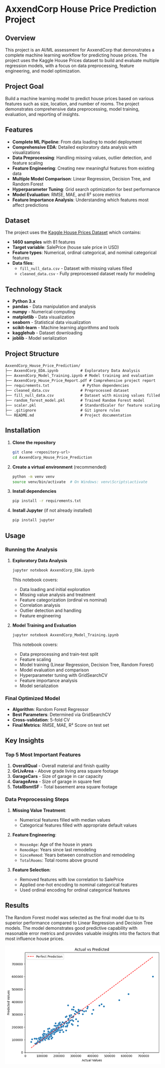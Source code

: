 # AxxendCorp House Price Prediction Project

## Overview

This project is an AI/ML assessment for AxxendCorp that demonstrates a complete machine learning workflow for predicting house prices. The project uses the Kaggle House Prices dataset to build and evaluate multiple regression models, with a focus on data preprocessing, feature engineering, and model optimization.

## Project Goal

Build a machine learning model to predict house prices based on various features such as size, location, and number of rooms. The project demonstrates comprehensive data preprocessing, model training, evaluation, and reporting of insights.

## Features

- **Complete ML Pipeline**: From data loading to model deployment
- **Comprehensive EDA**: Detailed exploratory data analysis with visualizations
- **Data Preprocessing**: Handling missing values, outlier detection, and feature scaling
- **Feature Engineering**: Creating new meaningful features from existing data
- **Multiple Model Comparison**: Linear Regression, Decision Tree, and Random Forest
- **Hyperparameter Tuning**: Grid search optimization for best performance
- **Model Evaluation**: RMSE, MAE, and R² score metrics
- **Feature Importance Analysis**: Understanding which features most affect predictions

## Dataset

The project uses the [Kaggle House Prices Dataset](https://www.kaggle.com/datasets/lespin/house-prices-dataset) which contains:

- **1460 samples** with 81 features
- **Target variable**: SalePrice (house sale price in USD)
- **Feature types**: Numerical, ordinal categorical, and nominal categorical features
- **Data files**:
  - `fill_null_data.csv` - Dataset with missing values filled
  - `cleaned_data.csv` - Fully preprocessed dataset ready for modeling

## Technology Stack

- **Python 3.x**
- **pandas** - Data manipulation and analysis
- **numpy** - Numerical computing
- **matplotlib** - Data visualization
- **seaborn** - Statistical data visualization
- **scikit-learn** - Machine learning algorithms and tools
- **kagglehub** - Dataset downloading
- **joblib** - Model serialization

## Project Structure

```
AxxendCorp_House_Price_Prediction/
├── AxxendCorp_EDA.ipynb          # Exploratory Data Analysis
├── AxxendCorp_Model_Training.ipynb # Model training and evaluation
├── AxxendCorp_House_Price_Report.pdf # Comprehensive project report
├── requirements.txt               # Python dependencies
├── cleaned_data.csv              # Preprocessed dataset
├── fill_null_data.csv            # Dataset with missing values filled
├── random_forest_model.pkl       # Trained Random Forest model
├── scaler.pkl                    # StandardScaler for feature scaling
├── .gitignore                    # Git ignore rules
└── README.md                     # Project documentation
```

## Installation

1. **Clone the repository**
   ```bash
   git clone <repository-url>
   cd AxxendCorp_House_Price_Prediction
   ```

2. **Create a virtual environment** (recommended)
   ```bash
   python -m venv venv
   source venv/bin/activate  # On Windows: venv\Scripts\activate
   ```

3. **Install dependencies**
   ```bash
   pip install -r requirements.txt
   ```

4. **Install Jupyter** (if not already installed)
   ```bash
   pip install jupyter
   ```

## Usage

### Running the Analysis

1. **Exploratory Data Analysis**
   ```bash
   jupyter notebook AxxendCorp_EDA.ipynb
   ```
   This notebook covers:
   - Data loading and initial exploration
   - Missing value analysis and treatment
   - Feature categorization (ordinal vs nominal)
   - Correlation analysis
   - Outlier detection and handling
   - Feature engineering

2. **Model Training and Evaluation**
   ```bash
   jupyter notebook AxxendCorp_Model_Training.ipynb
   ```
   This notebook covers:
   - Data preprocessing and train-test split
   - Feature scaling
   - Model training (Linear Regression, Decision Tree, Random Forest)
   - Model evaluation and comparison
   - Hyperparameter tuning with GridSearchCV
   - Feature importance analysis
   - Model serialization


### Final Optimized Model
- **Algorithm**: Random Forest Regressor
- **Best Parameters**: Determined via GridSearchCV
- **Cross-validation**: 5-fold CV
- **Final Metrics**: RMSE, MAE, R² Score on test set

## Key Insights

### Top 5 Most Important Features
1. **OverallQual** - Overall material and finish quality
2. **GrLivArea** - Above grade living area square footage
3. **GarageCars** - Size of garage in car capacity
4. **GarageArea** - Size of garage in square feet
5. **TotalBsmtSF** - Total basement area square footage

### Data Preprocessing Steps
1. **Missing Value Treatment**:
   - Numerical features filled with median values
   - Categorical features filled with appropriate default values

2. **Feature Engineering**:
   - `HouseAge`: Age of the house in years
   - `RemodAge`: Years since last remodeling
   - `SinceRemod`: Years between construction and remodeling
   - `TotalRooms`: Total rooms above ground

3. **Feature Selection**:
   - Removed features with low correlation to SalePrice
   - Applied one-hot encoding to nominal categorical features
   - Used ordinal encoding for ordinal categorical features

## Results

The Random Forest model was selected as the final model due to its superior performance compared to Linear Regression and Decision Tree models. The model demonstrates good predictive capability with reasonable error metrics and provides valuable insights into the factors that most influence house prices.


![Model Performance Comparism with predicted results vs actual results](image.png)
